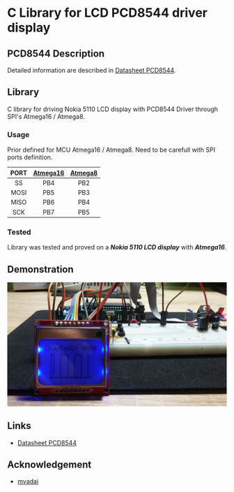 # C Library for LCD PCD8544 driver display

## PCD8544 Description
Detailed information are described in [Datasheet PCD8544](https://www.sparkfun.com/datasheets/LCD/Monochrome/Nokia5110.pdf).

## Library
C library for driving Nokia 5110 LCD display with PCD8544 Driver through SPI's Atmega16 / Atmega8.

### Usage
Prior defined for MCU Atmega16 / Atmega8. Need to be carefull with SPI ports definition.

| PORT  | [Atmega16](http://ww1.microchip.com/downloads/en/devicedoc/doc2466.pdf) | [Atmega8](https://ww1.microchip.com/downloads/en/DeviceDoc/Atmel-2486-8-bit-AVR-microcontroller-ATmega8_L_datasheet.pdf) |
| :---: | :---: | :---: |
| SS | PB4 | PB2 |
| MOSI | PB5 | PB3 |
| MISO | PB6 | PB4 |
| SCK | PB7 | PB5 |

### Tested
Library was tested and proved on a **_Nokia 5110 LCD display_** with **_Atmega16_**.

## Demonstration
<img src="img/pcd8544.jpg" />

## Links
- [Datasheet PCD8544](https://www.sparkfun.com/datasheets/LCD/Monochrome/Nokia5110.pdf)

## Acknowledgement
- [mvadai](https://github.com/mvadai/muonhunter/blob/master/avr/)
